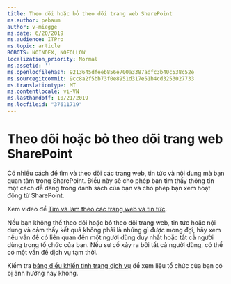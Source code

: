 ```yaml
---
title: Theo dõi hoặc bỏ theo dõi trang web SharePoint
ms.author: pebaum
author: v-miegge
ms.date: 6/20/2019
ms.audience: ITPro
ms.topic: article
ROBOTS: NOINDEX, NOFOLLOW
localization_priority: Normal
ms.assetid: ''
ms.openlocfilehash: 9213645dfeeb856e700a3387adfc3b40c538c52e
ms.sourcegitcommit: 9cc8a2f5bb73f0e8951d317e51b4cd3253027733
ms.translationtype: MT
ms.contentlocale: vi-VN
ms.lasthandoff: 10/21/2019
ms.locfileid: "37611719"
---
```

# <a name="follow-or-un-follow-a-sharepoint-site"></a>Theo dõi hoặc bỏ theo dõi trang web SharePoint

Có nhiều cách để tìm và theo dõi các trang web, tin tức và nội dung mà bạn quan tâm trong SharePoint. Điều này sẽ cho phép bạn tìm thấy thông tin một cách dễ dàng trong danh sách của bạn và cho phép bạn xem hoạt động từ SharePoint.

Xem video để [Tìm và làm theo các trang web và tin tức](https://support.office.com/article/Video-Find-and-follow-sites-news-and-content-4411e38f-9bc5-4ecc-bd33-3dbe939ac84c).

Nếu bạn không thể theo dõi hoặc bỏ theo dõi trang web, tin tức hoặc nội dung và cảm thấy kết quả không phải là những gì được mong đợi, hãy xem nếu vấn đề có liên quan đến một người dùng duy nhất hoặc tất cả người dùng trong tổ chức của bạn. Nếu sự cố xảy ra bởi tất cả người dùng, có thể có một vấn đề dịch vụ tạm thời.

Kiểm tra [bảng điều khiển tình trạng dịch vụ](https://admin.microsoft.com/AdminPortal/Home#/servicehealth) để xem liệu tổ chức của bạn có bị ảnh hưởng hay không.
